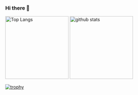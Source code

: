 ### Hi there 👋

<!-- 
**Yuma-Tsukakoshi/Yuma-Tsukakoshi** is a ✨ _special_ ✨ repository because its `README.md` (this file) appears on your GitHub profile.

Here are some ideas to get you started:

- 🔭 I’m currently working on ...
- 🌱 I’m currently learning ...
- 👯 I’m looking to collaborate on ...
- 🤔 I’m looking for help with ...
- 💬 Ask me about ...
- 📫 How to reach me: ...
- 😄 Pronouns: ...
- ⚡ Fun fact: ... -->

<p align="left"> 
  <img alt="Top Langs" height="200px" src="https://github-readme-stats.vercel.app/api/top-langs/?username=Yuma-Tsukakoshi&layout=compact&show_icons=true&theme=dark_lover" />
  <img alt="github stats" height="200px" src="https://github-readme-stats.vercel.app/api?username=Yuma-Tsukakoshi&theme=dark_lover&show_icons=ture" />
</p>

[![trophy](https://github-profile-trophy.vercel.app/?username=Yuma-Tsukakoshi&theme=dark_lover&column=7
)](https://github.com/ryo-ma/github-profile-trophy)

